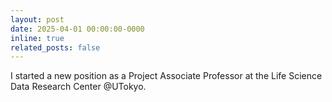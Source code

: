 ```yaml
---
layout: post
date: 2025-04-01 00:00:00-0000
inline: true
related_posts: false
---
```


I started a new position as a Project Associate Professor at the Life Science Data Research Center @UTokyo.

